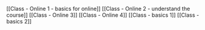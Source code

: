 [[Class - Online 1 - basics for online]]
[[Class - Online 2 - understand the course]]
[[Class - Online 3]]
[[Class - Online 4]]
[[Class - basics 1]]
[[Class - basics 2]]

